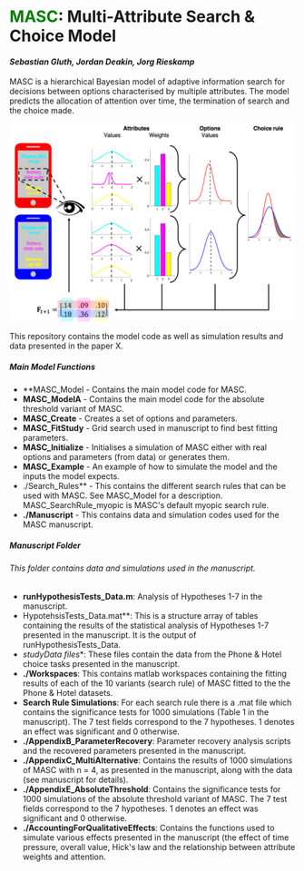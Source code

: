 
# <span style="color:green">MASC</span>: Multi-Attribute Search & Choice Model
#### *Sebastian Gluth, Jordan Deakin, Jorg Rieskamp*

MASC is a hierarchical Bayesian model of adaptive information search for decisions between options characterised by multiple attributes. The model predicts the allocation of attention over time, the termination of search and the choice made. 

![ds](MASC_Diagram.png)

This repository contains the model code as well as simulation results and data presented in the paper X. 


##### Main Model Functions
- **MASC_Model - Contains the main model code for MASC.
- **MASC_ModelA** - Contains the main model code for the absolute threshold variant of MASC.
- **MASC_Create** - Creates a set of options and parameters.
- **MASC_FitStudy** - Grid search used in manuscript to find best fitting parameters. 
- **MASC_Initialize** - Initialises a simulation of MASC either with real options and parameters (from data) or generates them. 
- **MASC_Example** - An example of how to simulate the model and the inputs the model expects. 
- ./Search_Rules** - This contains the different search rules that can be used with MASC. See MASC_Model for a description. 	MASC_SearchRule_myopic is MASC's default myopic search rule. 
- **./Manuscript** - This contains data and simulation codes used for the MASC manuscript. 



##### Manuscript Folder
###### This folder contains data and simulations used in the manuscript. 
- **runHypothesisTests_Data.m**: Analysis of Hypotheses 1-7 in the manuscript. 
- HypotehsisTests_Data.mat**: This is a structure array of tables containing the results of the statistical analysis of Hypotheses 1-7 presented in the manuscript. It is the output of runHypothesisTests_Data.
- **studyData* files**: These files contain the data from the Phone & Hotel choice tasks presented in the manuscript.
- **./Workspaces**: This contains matlab workspaces containing the fitting results of each of the 10 variants (search rule) of MASC fitted to the the Phone & Hotel datasets.
- **Search Rule Simulations**: For each search rule there is a .mat file which contains the significance tests for 1000 simulations (Table 1 in the manuscript). The 7 test fields correspond to the 7 hypotheses. 1 denotes an effect was significant and 0 otherwise. 
- **./AppendixB_ParameterRecovery**: Parameter recovery analysis scripts and the recovered parameters presented in the manuscript. 
- **./AppendixC_MultiAlternative**: Contains the results of 1000 simulations of MASC with n = 4, as presented in the manuscript, along with the data (see manuscript for details). 
- **./AppendixE_AbsoluteThreshold**: Contains the significance tests for 1000 simulations of the absolute threshold variant of MASC. The 7 test fields correspond to the 7 hypotheses. 1 denotes an effect was significant and 0 otherwise. 
- **./AccountingForQualitativeEffects**: Contains the functions used to simulate various effects presented in the manuscript (the effect of time pressure, overall value, Hick's law and the relationship between attribute weights and attention. 
